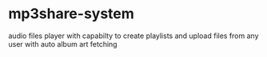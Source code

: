 mp3share-system
===============

audio files player with capabilty to create playlists and upload files from any user with auto album art fetching